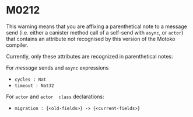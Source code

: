 # M0212

This warning means that you are affixing a parenthetical note to a message send (i.e. either
a canister method call of a self-send with `async`, or `actor`) that contains an attribute not recognised
by this version of the Motoko compiler.

Currently, only these attributes are recognized in parenthetical notes:

For _message_ sends and `async` expressions
- `cycles : Nat`
- `timeout : Nat32`

For `actor` and `actor  class` declarations:
- `migration : {<old-fields>} -> {<current-fields>}`
